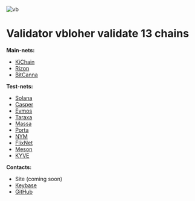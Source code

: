 ![vb](https://user-images.githubusercontent.com/38581319/137599261-a856d69e-4133-46ec-b821-5c729fa07b6b.png)

# Validator vbloher validate 13 chains

**Main-nets:**  <br />

- [KiChain](https://www.mintscan.io/ki-chain/validators/kivaloper1ggrrt80qln07kqnfe5zppjgsrrqmkc4jpwvsgh)
- [Rizon](https://www.mintscan.io/rizon/validators/rizonvaloper1h7qgg8p52vdpcqzhxrt6wjsnyyfasaak588lrh)
- [BitCanna](https://www.mintscan.io/bitcanna/validators/bcnavaloper19l7slf3853c9ul0vf24zefjvdq4l8930nulqp4)

**Test-nets:** <br />
- [Solana](https://www.validators.app/validators/testnet/6q4crDPH7SFp2kxAFNmRg16phDRpjtsW7QDk83EFwrLg?locale=en)
- [Casper](https://testnet.cspr.live/validator/019c880d2697c314b260643cba46de23cf4c76320698ea23eda813dca6f1a4c3c4)
- [Evmos](https://explorer.evmos.org/validators/evmosvaloper1y8f6u3ctfuemve87d9l5na46qs9ruyhjhfks3t)
- [Taraxa](https://explorer.testnet.taraxa.io/address/0xc6b3554faa80bb53a454b496ea9c14403c7cab50)
- [Massa](https://massa.net/)
- [Porta](https://console.porta.network/#/staking/query/5GT63wZFTz1jo3eAGUz5LDqW8EXbe7FYsbeaFywpEupy5jyJ)
- [NYM](https://testnet-milhon-explorer.nymtech.net/nym/mixnodes/3cn7mos1FR3opnHTwsKuHUEJXrHvY1UBqqUsiGMC2xsF)
- [FlixNet](https://github.com/OmniFlix/testnets)
- [Meson](https://meson.network/)
- [KYVE](https://www.kyve.network/)

**Contacts:**
- Site (coming soon)
- [Keybase](https://keybase.io/vbloher)
- [GitHub](https://github.com/tt1000vv)

